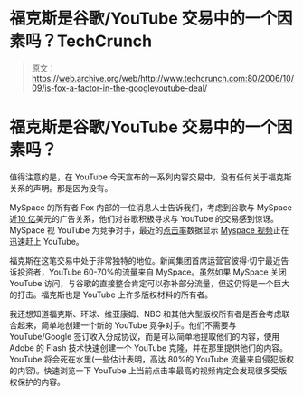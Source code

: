# 福克斯是谷歌/YouTube 交易中的一个因素吗？TechCrunch

> 原文：<https://web.archive.org/web/http://www.techcrunch.com:80/2006/10/09/is-fox-a-factor-in-the-googleyoutube-deal/>

# 福克斯是谷歌/YouTube 交易中的一个因素吗？

值得注意的是，在 YouTube 今天宣布的一系列内容交易中，没有任何关于福克斯关系的声明。那是因为没有。

MySpace 的所有者 Fox 内部的一位消息人士告诉我们，考虑到谷歌与 MySpace 近[10 亿](https://web.archive.org/web/20220928125111/http://www.beta.techcrunch.com/2006/08/07/google-pegged-to-search-myspace/)美元的广告关系，他们对谷歌积极寻求与 YouTube 的交易感到惊讶。MySpace 视 YouTube 为竞争对手，最近的[点击率](https://web.archive.org/web/20220928125111/http://weblogs.hitwise.com/bill-tancer/2006/08/google_youtube_and_myspace_an.html)数据显示 [Myspace 视频](https://web.archive.org/web/20220928125111/http://vids.myspace.com/)正在迅速赶上 YouTube。

福克斯在这笔交易中处于非常独特的地位。新闻集团首席运营官彼得·切宁最近告诉投资者，YouTube 60-70%的流量来自 MySpace。虽然如果 MySpace 关闭 YouTube 访问，与谷歌的直接整合肯定可以弥补部分流量，但这仍将是一个巨大的打击。福克斯也是 YouTube 上许多版权材料的所有者。

我还想知道福克斯、环球、维亚康姆、NBC 和其他大型版权所有者是否会考虑联合起来，简单地创建一个新的 YouTube 竞争对手。他们不需要与 YouTube/Google 签订收入分成协议，而是可以简单地提取他们的内容，使用 Adobe 的 Flash 技术快速创建一个 YouTube 克隆，并在那里提供他们的内容。YouTube 将会死在水里(一些估计表明，高达 80%的 YouTube 流量来自侵犯版权的内容)。快速浏览一下 YouTube 上当前点击率最高的视频肯定会发现很多受版权保护的内容。